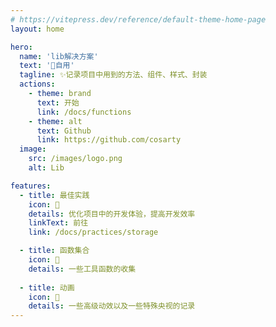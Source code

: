 ```yaml
---
# https://vitepress.dev/reference/default-theme-home-page
layout: home

hero:
  name: 'lib解决方案'
  text: '🫅自用'
  tagline: ✨记录项目中用到的方法、组件、样式、封装
  actions:
    - theme: brand
      text: 开始
      link: /docs/functions
    - theme: alt
      text: Github
      link: https://github.com/cosarty
  image:
    src: /images/logo.png
    alt: Lib

features:
  - title: 最佳实践
    icon: 🎊
    details: 优化项目中的开发体验，提高开发效率
    linkText: 前往
    link: /docs/practices/storage

  - title: 函数集合
    icon: 🧮
    details: 一些工具函数的收集
    
  - title: 动画
    icon: 🍺
    details: 一些高级动效以及一些特殊央视的记录
---
```

